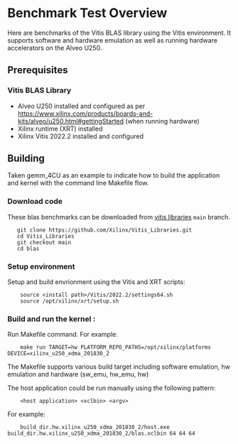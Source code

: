 # Benchmark Test Overview

Here are benchmarks of the Vitis BLAS library using the Vitis environment. It supports software and hardware emulation as well as running hardware accelerators on the Alveo U250.

## Prerequisites

### Vitis BLAS Library
- Alveo U250 installed and configured as per https://www.xilinx.com/products/boards-and-kits/alveo/u250.html#gettingStarted (when running hardware)
- Xilinx runtime (XRT) installed
- Xilinx Vitis 2022.2 installed and configured

## Building

Taken gemm_4CU as an example to indicate how to build the application and kernel with the command line Makefile flow.

### Download code

These blas benchmarks can be downloaded from [vitis libraries](https://github.com/Xilinx/Vitis_Libraries.git) ``main`` branch.

```
   git clone https://github.com/Xilinx/Vitis_Libraries.git
   cd Vitis_Libraries
   git checkout main
   cd blas
```

### Setup environment

Setup and build envrionment using the Vitis and XRT scripts:

```
    source <install path>/Vitis/2022.2/settings64.sh
    source /opt/xilinx/xrt/setup.sh
```

### Build and run the kernel :

Run Makefile command. For example:

```
    make run TARGET=hw PLATFORM_REPO_PATHS=/opt/xilinx/platforms DEVICE=xilinx_u250_xdma_201830_2
```

The Makefile supports various build target including software emulation, hw emulation and hardware (sw_emu, hw_emu, hw)

The host application could be run manually using the following pattern:

```
    <host application> <xclbin> <argv>
```

For example:

```
    build_dir.hw.xilinx_u250_xdma_201830_2/host.exe build_dir.hw.xilinx_u250_xdma_201830_2/blas.xclbin 64 64 64
```
